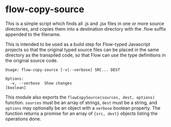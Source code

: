 # flow-copy-source

This is a simple script which finds all .js and .jsx files in one or more
source directories, and copies them into a destination directory with the
.flow suffix appended to the filename.

This is intended to be used as a build step for Flow-typed Javascript projects
so that the original typed source files can be placed in the same directory as
the transpiled code, so that Flow can use the type definitions in the original
source code.

```
Usage: flow-copy-source [-v|--verbose] SRC... DEST

Options:
  -v, --verbose  Show changes                                          [boolean]
```

This module also exports the `flowCopySource(sources, dest, options)` function.
`sources` must be an array of strings, `dest` must be a string, and `options`
may optionally be an object with a `verbose` boolean property. The function
returns a promise for an array of `{src, dest}` objects listing the operations
done.
